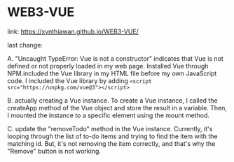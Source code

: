 # WEB3-VUE

link: https://xynthiawan.github.io/WEB3-VUE/

last change: 

A. "Uncaught TypeError: Vue is not a constructor" indicates that Vue is not defined or not properly loaded in my web page. Installed Vue through NPM.included the Vue library in my HTML file before my own JavaScript code. I included the Vue library by adding `<script src="https://unpkg.com/vue@3"></script>`

B. actually creating a Vue instance. To create a Vue instance, I called the createApp method of the Vue object and store the result in a variable. Then, I mounted the instance to a specific element using the mount method.

C. update the "removeTodo" method in the Vue instance. Currently, it's looping through the list of to-do items and trying to find the item with the matching id. But, it's not removing the item correctly, and that's why the "Remove" button is not working.

